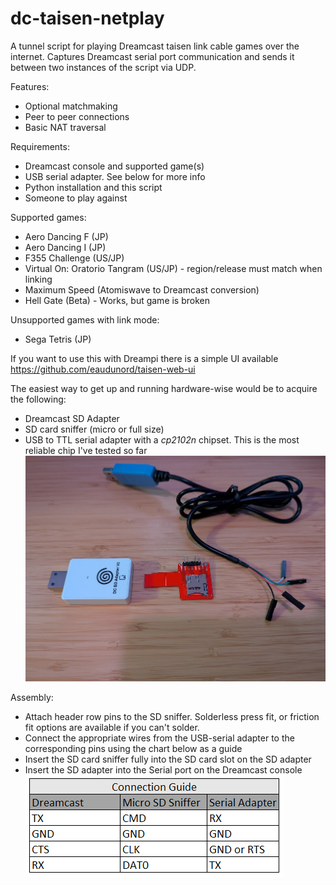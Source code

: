 # dc-taisen-netplay
A tunnel script for playing Dreamcast taisen link cable games over the internet.
Captures Dreamcast serial port communication and sends it between two instances of the script via UDP.

Features:
 * Optional matchmaking
 * Peer to peer connections
 * Basic NAT traversal

Requirements:
 * Dreamcast console and supported game(s)
 * USB serial adapter. See below for more info
 * Python installation and this script
 * Someone to play against

Supported games:
 * Aero Dancing F (JP)
 * Aero Dancing I (JP)
 * F355 Challenge (US/JP)
 * Virtual On: Oratorio Tangram (US/JP) - region/release must match when linking
 * Maximum Speed (Atomiswave to Dreamcast conversion)
 * Hell Gate (Beta) - Works, but game is broken

Unsupported games with link mode:
 * Sega Tetris (JP) 
 
 If you want to use this with Dreampi there is a simple UI available https://github.com/eaudunord/taisen-web-ui
 
 The easiest way to get up and running hardware-wise would be to acquire the following:
 * Dreamcast SD Adapter
 * SD card sniffer (micro or full size)
 * USB to TTL serial adapter with a *cp2102n* chipset. This is the most reliable chip I've tested so far
 ![Screenshot](https://github.com/eaudunord/dc-taisen-netplay/blob/main/Materials.jpg?raw=true)
 
 Assembly:
 * Attach header row pins to the SD sniffer. Solderless press fit, or friction fit options are available if you can't solder.
 * Connect the appropriate wires from the USB-serial adapter to the corresponding pins using the chart below as a guide
 * Insert the SD card sniffer fully into the SD card slot on the SD adapter
 * Insert the SD adapter into the Serial port on the Dreamcast console
 ![Screenshot](https://github.com/eaudunord/dc-taisen-netplay/blob/main/ConnectionGuide.PNG?raw=true)
